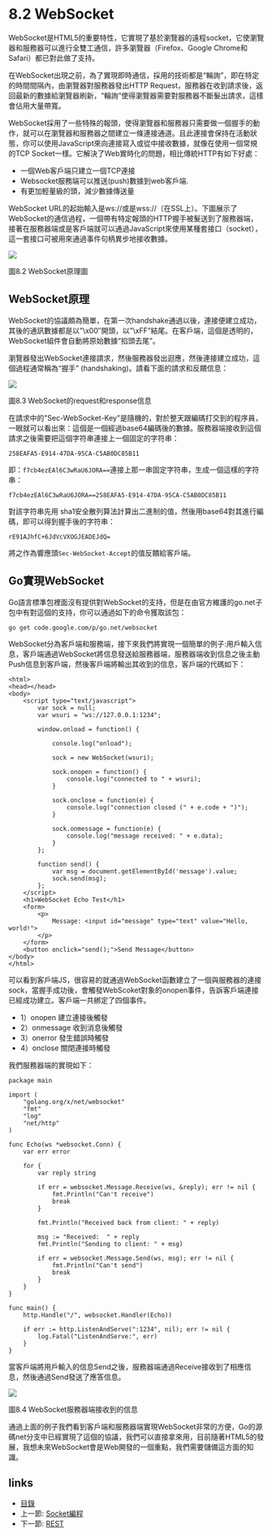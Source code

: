 # 8.2 WebSocket
WebSocket是HTML5的重要特性，它實現了基於瀏覽器的遠程socket，它使瀏覽器和服務器可以進行全雙工通信，許多瀏覽器（Firefox、Google Chrome和Safari）都已對此做了支持。

在WebSocket出現之前，為了實現即時通信，採用的技術都是“輪詢”，即在特定的時間間隔內，由瀏覽器對服務器發出HTTP Request，服務器在收到請求後，返回最新的數據給瀏覽器刷新，“輪詢”使得瀏覽器需要對服務器不斷髮出請求，這樣會佔用大量帶寬。

WebSocket採用了一些特殊的報頭，使得瀏覽器和服務器只需要做一個握手的動作，就可以在瀏覽器和服務器之間建立一條連接通道。且此連接會保持在活動狀態，你可以使用JavaScript來向連接寫入或從中接收數據，就像在使用一個常規的TCP Socket一樣。它解決了Web實時化的問題，相比傳統HTTP有如下好處：

- 一個Web客戶端只建立一個TCP連接
- Websocket服務端可以推送(push)數據到web客戶端.
- 有更加輕量級的頭，減少數據傳送量

WebSocket URL的起始輸入是ws://或是wss://（在SSL上）。下圖展示了WebSocket的通信過程，一個帶有特定報頭的HTTP握手被髮送到了服務器端，接著在服務器端或是客戶端就可以通過JavaScript來使用某種套接口（socket），這一套接口可被用來通過事件句柄異步地接收數據。

![](images/8.2.websocket.png?raw=true)

圖8.2 WebSocket原理圖

## WebSocket原理
WebSocket的協議頗為簡單，在第一次handshake通過以後，連接便建立成功，其後的通訊數據都是以”\x00″開頭，以”\xFF”結尾。在客戶端，這個是透明的，WebSocket組件會自動將原始數據“掐頭去尾”。

瀏覽器發出WebSocket連接請求，然後服務器發出迴應，然後連接建立成功，這個過程通常稱為“握手” (handshaking)。請看下面的請求和反饋信息：

![](images/8.2.websocket2.png?raw=true)

圖8.3 WebSocket的request和response信息

在請求中的"Sec-WebSocket-Key"是隨機的，對於整天跟編碼打交到的程序員，一眼就可以看出來：這個是一個經過base64編碼後的數據。服務器端接收到這個請求之後需要把這個字符串連接上一個固定的字符串：

	258EAFA5-E914-47DA-95CA-C5AB0DC85B11

即：`f7cb4ezEAl6C3wRaU6JORA==`連接上那一串固定字符串，生成一個這樣的字符串：

	f7cb4ezEAl6C3wRaU6JORA==258EAFA5-E914-47DA-95CA-C5AB0DC85B11

對該字符串先用 sha1安全散列算法計算出二進制的值，然後用base64對其進行編碼，即可以得到握手後的字符串：

	rE91AJhfC+6JdVcVXOGJEADEJdQ=

將之作為響應頭`Sec-WebSocket-Accept`的值反饋給客戶端。

## Go實現WebSocket
Go語言標準包裡面沒有提供對WebSocket的支持，但是在由官方維護的go.net子包中有對這個的支持，你可以通過如下的命令獲取該包：

	go get code.google.com/p/go.net/websocket

WebSocket分為客戶端和服務端，接下來我們將實現一個簡單的例子:用戶輸入信息，客戶端通過WebSocket將信息發送給服務器端，服務器端收到信息之後主動Push信息到客戶端，然後客戶端將輸出其收到的信息，客戶端的代碼如下：

	<html>
	<head></head>
	<body>
		<script type="text/javascript">
			var sock = null;
			var wsuri = "ws://127.0.0.1:1234";

			window.onload = function() {

				console.log("onload");

				sock = new WebSocket(wsuri);

				sock.onopen = function() {
					console.log("connected to " + wsuri);
				}

				sock.onclose = function(e) {
					console.log("connection closed (" + e.code + ")");
				}

				sock.onmessage = function(e) {
					console.log("message received: " + e.data);
				}
			};

			function send() {
				var msg = document.getElementById('message').value;
				sock.send(msg);
			};
		</script>
		<h1>WebSocket Echo Test</h1>
		<form>
			<p>
				Message: <input id="message" type="text" value="Hello, world!">
			</p>
		</form>
		<button onclick="send();">Send Message</button>
	</body>
	</html>


可以看到客戶端JS，很容易的就通過WebSocket函數建立了一個與服務器的連接sock，當握手成功後，會觸發WebScoket對象的onopen事件，告訴客戶端連接已經成功建立。客戶端一共綁定了四個事件。

- 1）onopen 建立連接後觸發
- 2）onmessage 收到消息後觸發
- 3）onerror 發生錯誤時觸發
- 4）onclose 關閉連接時觸發

我們服務器端的實現如下：

	package main

	import (
		"golang.org/x/net/websocket"
		"fmt"
		"log"
		"net/http"
	)

	func Echo(ws *websocket.Conn) {
		var err error

		for {
			var reply string

			if err = websocket.Message.Receive(ws, &reply); err != nil {
				fmt.Println("Can't receive")
				break
			}

			fmt.Println("Received back from client: " + reply)

			msg := "Received:  " + reply
			fmt.Println("Sending to client: " + msg)

			if err = websocket.Message.Send(ws, msg); err != nil {
				fmt.Println("Can't send")
				break
			}
		}
	}

	func main() {
		http.Handle("/", websocket.Handler(Echo))

		if err := http.ListenAndServe(":1234", nil); err != nil {
			log.Fatal("ListenAndServe:", err)
		}
	}

當客戶端將用戶輸入的信息Send之後，服務器端通過Receive接收到了相應信息，然後通過Send發送了應答信息。

![](images/8.2.websocket3.png?raw=true)

圖8.4 WebSocket服務器端接收到的信息

通過上面的例子我們看到客戶端和服務器端實現WebSocket非常的方便，Go的源碼net分支中已經實現了這個的協議，我們可以直接拿來用，目前隨著HTML5的發展，我想未來WebSocket會是Web開發的一個重點，我們需要儲備這方面的知識。


## links
   * [目錄](<preface.md>)
   * 上一節: [Socket編程](<08.1.md>)
   * 下一節: [REST](<08.3.md>)
